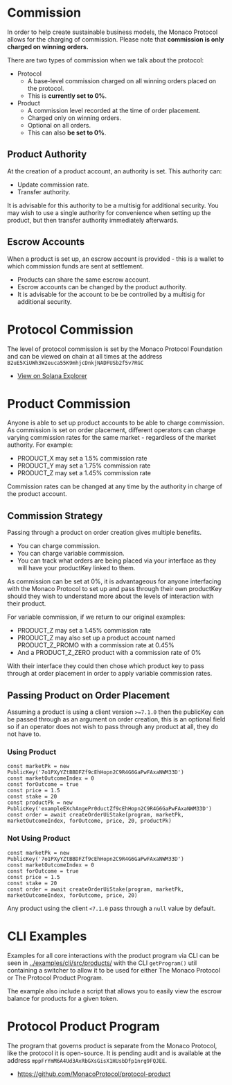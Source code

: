 # Commission

In order to help create sustainable business models, the Monaco Protocol allows for the charging of commission. Please note that **commission is only charged on winning orders.** 

There are two types of commission when we talk about the protocol:

- Protocol
  - A base-level commission charged on all winning orders placed on the protocol.
  - This is **currently set to 0%**.
- Product
  - A commission level recorded at the time of order placement.
  - Charged only on winning orders.
  - Optional on all orders.
  - This can also **be set to 0%**.

## Product Authority

At the creation of a product account, an authority is set. This authority can:

- Update commission rate.
- Transfer authority.

It is advisable for this authority to be a multisig for additional security. You may wish to use a single authority for convenience when setting up the product, but then transfer authority immediately afterwards.

## Escrow Accounts

When a product is set up, an escrow account is provided - this is a wallet to which commission funds are sent at settlement.

- Products can share the same escrow account.
- Escrow accounts can be changed by the product authority.
- It is advisable for the account to be be controlled by a multisig for additional security.

# Protocol Commission

The level of protocol commission is set by the Monaco Protocol Foundation and can be viewed on chain at all times at the address `B2uE5XiUWh3W2euca55K9mhjcDnkjNADFUSb2f5v7RGC`

- [View on Solana Explorer](https://explorer.solana.com/address/B2uE5XiUWh3W2euca55K9mhjcDnkjNADFUSb2f5v7RGC/anchor-account)

# Product Commission

Anyone is able to set up product accounts to be able to charge commission. As commission is set on order placement, different operators can charge varying commission rates for the same market - regardless of the market authority. For example:

- PRODUCT_X may set a 1.5% commission rate
- PRODUCT_Y may set a 1.75% commission rate
- PRODUCT_Z may set a 1.45% commission rate

Commission rates can be changed at any time by the authority in charge of the product account.

## Commission Strategy

 Passing through a product on order creation gives multiple benefits.

 - You can charge commission.
 - You can charge variable commission.
 - You can track what orders are being placed via your interface as they will have your productKey linked to them.

As commission can be set at 0%, it is advantageous for anyone interfacing with the Monaco Protocol to set up and pass through their own productKey should they wish to understand more about the levels of interaction with their product.

For variable commission, if we return to our original examples:

- PRODUCT_Z may set a 1.45% commission rate
- PRODUCT_Z may also set up a product account named PRODUCT_Z_PROMO with a commission rate at 0.45%
- And a PRODUCT_Z_ZERO product with a commission rate of 0%

With their interface they could then chose which product key to pass through at order placement in order to apply variable commission rates.

## Passing Product on Order Placement

Assuming a product is using a client version `>=7.1.0` then the publicKey can be passed through as an argument on order creation, this is an optional field so if an operator does not wish to pass through any product at all, they do not have to.

### Using Product

```
const marketPk = new PublicKey('7o1PXyYZtBBDFZf9cEhHopn2C9R4G6GaPwFAxaNWM33D')
const marketOutcomeIndex = 0
const forOutcome = true
const price = 1.5
const stake = 20
const productPk = new PublicKey('exampleEXchAngePr0ductZf9cEhHopn2C9R4G6GaPwFAxaNWM33D')
const order = await createOrderUiStake(program, marketPk, marketOutcomeIndex, forOutcome, price, 20, productPk)
```

### Not Using Product

```
const marketPk = new PublicKey('7o1PXyYZtBBDFZf9cEhHopn2C9R4G6GaPwFAxaNWM33D')
const marketOutcomeIndex = 0
const forOutcome = true
const price = 1.5
const stake = 20
const order = await createOrderUiStake(program, marketPk, marketOutcomeIndex, forOutcome, price, 20)
```

Any product using the client `<7.1.0` pass through a `null` value by default.

# CLI Examples

Examples for all core interactions with the product program via CLI can be seen in [../examples/cli/src/products/](../examples/cli/src/products/) with the CLI `getProgram()` util containing a switcher to allow it to be used for either The Monaco Protocol or The Protocol Product Program.

The example also include a script that allows you to easily view the escrow balance for products for a given token.

# Protocol Product Program

The program that governs product is separate from the Monaco Protocol, like the protocol it is open-source. It is pending audit and is available at the address `mppFrYmM6A4Ud3AxRbGXsGisX1HUsbDfp1nrg9FQJEE`.

- https://github.com/MonacoProtocol/protocol-product
